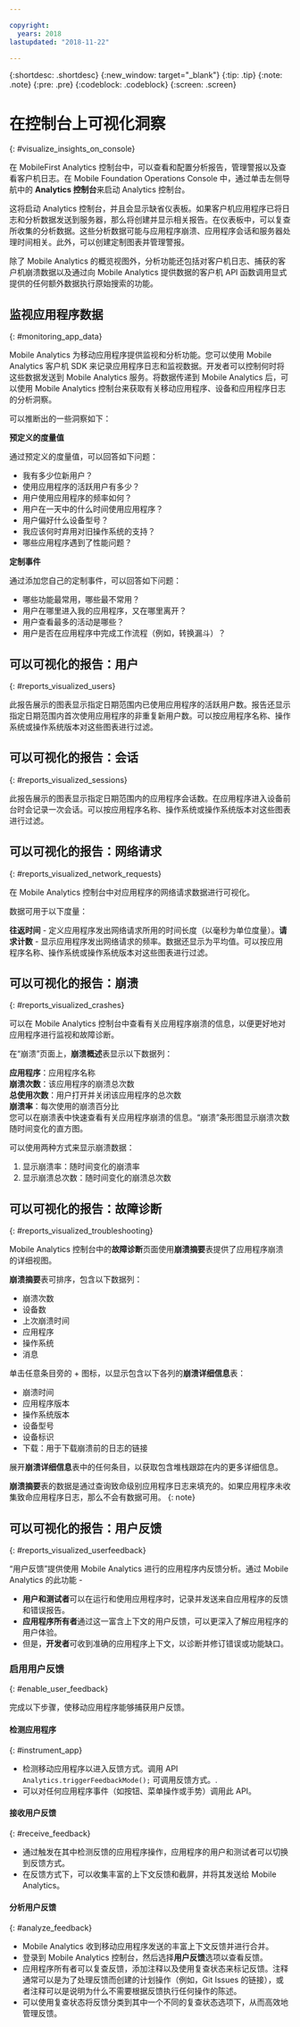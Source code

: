 ```yaml
---

copyright:
  years: 2018
lastupdated: "2018-11-22"

---
```


{:shortdesc: .shortdesc}
{:new_window: target="_blank"}
{:tip: .tip}
{:note: .note}
{:pre: .pre}
{:codeblock: .codeblock}
{:screen: .screen}

# 在控制台上可视化洞察
{: #visualize_insights_on_console}

在 MobileFirst Analytics 控制台中，可以查看和配置分析报告，管理警报以及查看客户机日志。在 Mobile Foundation Operations Console 中，通过单击左侧导航中的 **Analytics 控制台**来启动 Analytics 控制台。

这将启动 Analytics 控制台，并且会显示缺省仪表板。如果客户机应用程序已将日志和分析数据发送到服务器，那么将创建并显示相关报告。在仪表板中，可以复查所收集的分析数据。这些分析数据可能与应用程序崩溃、应用程序会话和服务器处理时间相关。此外，可以创建定制图表并管理警报。

除了 Mobile Analytics 的概览视图外，分析功能还包括对客户机日志、捕获的客户机崩溃数据以及通过向 Mobile Analytics 提供数据的客户机 API 函数调用显式提供的任何额外数据执行原始搜索的功能。

## 监视应用程序数据
{: #monitoring_app_data}

Mobile Analytics 为移动应用程序提供监视和分析功能。您可以使用 Mobile Analytics 客户机 SDK 来记录应用程序日志和监视数据。开发者可以控制何时将这些数据发送到 Mobile Analytics 服务。将数据传递到 Mobile Analytics 后，可以使用 Mobile Analytics 控制台来获取有关移动应用程序、设备和应用程序日志的分析洞察。

可以推断出的一些洞察如下：

**预定义的度量值**

通过预定义的度量值，可以回答如下问题：
* 我有多少位新用户？
* 使用应用程序的活跃用户有多少？
* 用户使用应用程序的频率如何？
* 用户在一天中的什么时间使用应用程序？
* 用户偏好什么设备型号？
* 我应该何时弃用对旧操作系统的支持？
* 哪些应用程序遇到了性能问题？

**定制事件**

通过添加您自己的定制事件，可以回答如下问题：
* 哪些功能最常用，哪些最不常用？
* 用户在哪里进入我的应用程序，又在哪里离开？
* 用户查看最多的活动是哪些？
* 用户是否在应用程序中完成工作流程（例如，转换漏斗）？

## 可以可视化的报告：用户
{: #reports_visualized_users}

此报告展示的图表显示指定日期范围内已使用应用程序的活跃用户数。报告还显示指定日期范围内首次使用应用程序的非重复新用户数。可以按应用程序名称、操作系统或操作系统版本对这些图表进行过滤。

## 可以可视化的报告：会话
{: #reports_visualized_sessions}

此报告展示的图表显示指定日期范围内的应用程序会话数。在应用程序进入设备前台时会记录一次会话。可以按应用程序名称、操作系统或操作系统版本对这些图表进行过滤。

## 可以可视化的报告：网络请求
{: #reports_visualized_network_requests}

在 Mobile Analytics 控制台中对应用程序的网络请求数据进行可视化。

数据可用于以下度量：

**往返时间** - 定义应用程序发出网络请求所用的时间长度（以毫秒为单位度量）。**请求计数** - 显示应用程序发出网络请求的频率。数据还显示为平均值。可以按应用程序名称、操作系统或操作系统版本对这些图表进行过滤。

## 可以可视化的报告：崩溃
{: #reports_visualized_crashes}

可以在 Mobile Analytics 控制台中查看有关应用程序崩溃的信息，以便更好地对应用程序进行监视和故障诊断。

在“崩溃”页面上，**崩溃概述**表显示以下数据列：

**应用程序**：应用程序名称<br/>
**崩溃次数**：该应用程序的崩溃总次数<br/>
**总使用次数**：用户打开并关闭该应用程序的总次数<br/>
**崩溃率**：每次使用的崩溃百分比<br/>
您可以在崩溃表中快速查看有关应用程序崩溃的信息。“崩溃”条形图显示崩溃次数随时间变化的直方图。<br/>

可以使用两种方式来显示崩溃数据：

1.  显示崩溃率：随时间变化的崩溃率
2.  显示崩溃总次数：随时间变化的崩溃总次数

## 可以可视化的报告：故障诊断
{: #reports_visualized_troubleshooting}

Mobile Analytics 控制台中的**故障诊断**页面使用**崩溃摘要**表提供了应用程序崩溃的详细视图。

**崩溃摘要**表可排序，包含以下数据列：

* 崩溃次数
* 设备数
* 上次崩溃时间
* 应用程序
* 操作系统
* 消息

单击任意条目旁的 + 图标，以显示包含以下各列的**崩溃详细信息**表：

* 崩溃时间
* 应用程序版本
* 操作系统版本
* 设备型号
* 设备标识
* 下载：用于下载崩溃前的日志的链接

展开**崩溃详细信息**表中的任何条目，以获取包含堆栈跟踪在内的更多详细信息。

**崩溃摘要**表的数据是通过查询致命级别应用程序日志来填充的。如果应用程序未收集致命应用程序日志，那么不会有数据可用。
{: note}


## 可以可视化的报告：用户反馈
{: #reports_visualized_userfeedback}

“用户反馈”提供使用 Mobile Analytics 进行的应用程序内反馈分析。通过 Mobile Analytics 的此功能 - 
* **用户和测试者**可以在运行和使用应用程序时，记录并发送来自应用程序的反馈和错误报告。
* **应用程序所有者**通过这一富含上下文的用户反馈，可以更深入了解应用程序的用户体验。
* 但是，**开发者**可收到准确的应用程序上下文，以诊断并修订错误或功能缺口。

### 启用用户反馈
{: #enable_user_feedback}

完成以下步骤，使移动应用程序能够捕获用户反馈。

#### 检测应用程序
{: #instrument_app}

* 检测移动应用程序以进入反馈方式。调用 API `Analytics.triggerFeedbackMode();` 可调用反馈方式。<!--For more information, refer to the documentation [here](instrument_an_app.html)-->.
* 可以对任何应用程序事件（如按钮、菜单操作或手势）调用此 API。

#### 接收用户反馈
{: #receive_feedback}

* 通过触发在其中检测反馈的应用程序操作，应用程序的用户和测试者可以切换到反馈方式。
* 在反馈方式下，可以收集丰富的上下文反馈和截屏，并将其发送给 Mobile Analytics。

#### 分析用户反馈
{: #analyze_feedback}

* Mobile Analytics 收到移动应用程序发送的丰富上下文反馈并进行合并。
* 登录到 Mobile Analytics 控制台，然后选择**用户反馈**选项以查看反馈。
* 应用程序所有者可以复查反馈，添加注释以及使用复查状态来标记反馈。注释通常可以是为了处理反馈而创建的计划操作（例如，Git Issues 的链接），或者注释可以是说明为什么不需要根据反馈执行任何操作的陈述。
* 可以使用复查状态将反馈分类到其中一个不同的复查状态选项下，从而高效地管理反馈。

